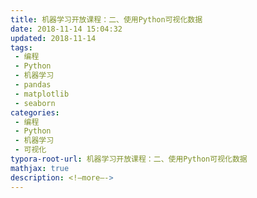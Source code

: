 ```yaml
---
title: 机器学习开放课程：二、使用Python可视化数据
date: 2018-11-14 15:04:32
updated: 2018-11-14
tags:
 - 编程
 - Python
 - 机器学习
 - pandas
 - matplotlib
 - seaborn
categories:
 - 编程
 - Python
 - 机器学习
 - 可视化
typora-root-url: 机器学习开放课程：二、使用Python可视化数据
mathjax: true
description: <!—more—->
---
```

